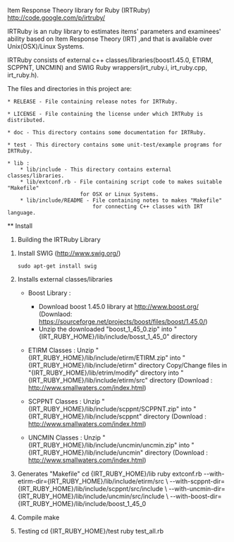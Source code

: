 Item Response Theory library for Ruby (IRTRuby)
http://code.google.com/p/irtruby/

IRTRuby is an ruby library to estimates items' parameters and examinees' ability 
based on Item Response Theory (IRT) ,and that is available over Unix(OSX)/Linux Systems.

IRTRuby consists of external c++ classes/libraries(boost1.45.0, ETIRM, SCPPNT, UNCMIN) 
and SWIG Ruby wrappers(irt_ruby.i, irt_ruby.cpp, irt_ruby.h).

The files and directories in this project are:

	* RELEASE - File containing release notes for IRTRuby.

	* LICENSE - File containing the license under which IRTRuby is distributed.

	* doc - This directory contains some documentation for IRTRuby.
	
	* test - This directory contains some unit-test/example programs for IRTRuby.
	
	* lib : 
		* lib/include - This directory contains external classes/libraries.
		* lib/extconf.rb - File containing script code to makes suitable "Makefile" 
						   for OSX or Linux Systems.
		* lib/include/README - File containing notes to makes "Makefile" 
							   for connecting C++ classes with IRT language.

** Install
1. Building the IRTRuby Library
 1) Install SWIG (http://www.swig.org/)

    `sudo apt-get install swig`

 2) Installs external classes/libraries
    * Boost Library : 
		- Download boost 1.45.0 library at http://www.boost.org/
		  (Downlaod: https://sourceforge.net/projects/boost/files/boost/1.45.0/)
		- Unzip the downloaded "boost_1_45_0.zip" 
					   into "{IRT_RUBY_HOME}/lib/include/bosst_1_45_0" directory

    * ETIRM Classes : Unzip "{IRT_RUBY_HOME}/lib/include/etirm/ETIRM.zip" into "{IRT_RUBY_HOME}/lib/include/etirm" directory
	              Copy/Change files in "{IRT_RUBY_HOME}/lib/etrim/modify" directory into "{IRT_RUBY_HOME}/lib/include/etirm/src" directory
	  (Download : http://www.smallwaters.com/index.html)
    
	* SCPPNT Classes : Unzip "{IRT_RUBY_HOME}/lib/include/scppnt/SCPPNT.zip"  into "{IRT_RUBY_HOME}/lib/include/scppnt" directory (Download : http://www.smallwaters.com/index.html)
	
	* UNCMIN Classes : Unzip "{IRT_RUBY_HOME}/lib/include/uncmin/uncmin.zip" into "{IRT_RUBY_HOME}/lib/include/uncmin" directory (Download : http://www.smallwaters.com/index.html)
	
	
 3) Generates "Makefile"
    cd {IRT_RUBY_HOME}/lib
    ruby extconf.rb --with-etirm-dir={IRT_RUBY_HOME}/lib/include/etirm/src \\
                    --with-scppnt-dir={IRT_RUBY_HOME}/lib/include/scppnt/src/include \\
                    --with-uncmin-dir={IRT_RUBY_HOME}/lib/include/uncmin/src/include \\
                    --with-boost-dir={IRT_RUBY_HOME}/lib/include/boost_1_45_0
    
 4) Compile
    make

 5) Testing
    cd {IRT_RUBY_HOME}/test
    ruby test_all.rb
